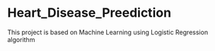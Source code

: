# Heart_Disease_Preediction
This project is based on Machine Learning using Logistic Regression algorithm 
